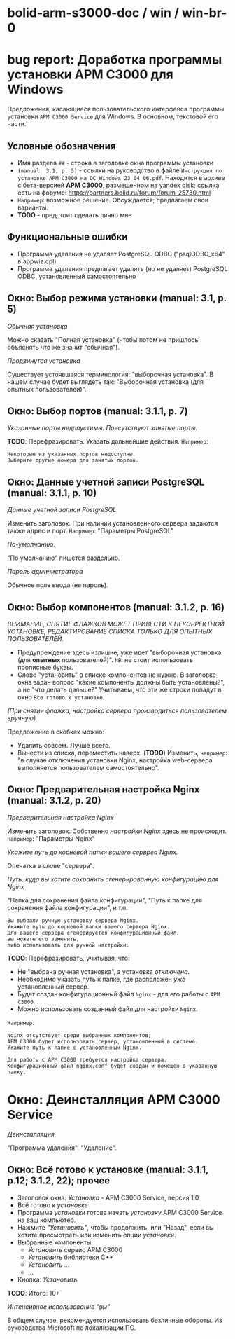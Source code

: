 # bolid-arm-s3000-doc / win / win-br-0

# bug report: Доработка программы установки АРМ С3000 для Windows



Предложения, касающиеся пользовательского интерфейса
программы установки `АРМ С3000 Service` для Windows.
В основном, текстовой его части.



## Условные обозначения
- Имя раздела `##` - строка в заголовке окна программы установки
- `(manual: 3.1, p. 5)` - ссылки на руководство в файле
  `Инструкция по установке АРМ С3000 на ОС Windows 23_04_06.pdf`.
  Находится в архиве с бета-версией **АРМ С3000**,
  размещенном на yandex disk; ссылка есть на форуме:
  https://partners.bolid.ru/forum/forum_25730.html
- `Например`: возможное решение. Обсуждается; предлагаем свои варианты.
- **TODO** - предстоит сделать лично мне



## Функциональные ошибки
- Программа удаления не удаляет PostgreSQL ODBC
  ("psqlODBC_x64" в appwiz.cpl)
- Программа удаления предлагает удалить (но не удаляет)
  PostgreSQL ODBC, установленный самостоятельно


## Окно: Выбор режима установки (manual: 3.1, p. 5)

*Обычная установка*

Можно сказать "Полная установка" (чтобы потом не пришлось
объяснять что же значит "обычная").

*Продвинутая установка*

Существует устоявшаяся терминология: "выборочная установка".
В нашем случае будет выглядеть так:
"Выборочная установка (для опытных пользователей)".



## Окно: Выбор портов (manual: 3.1.1, p. 7)

*Указанные порты недопустимы. Присутствуют занятые порты.*

**TODO**: Перефразировать. Указать дальнейшие действия.
`Например`:
```
Некоторые из указанных портов недоступны.
Выберите другие номера для занятых портов.
```



## Окно: Данные учетной записи PostgreSQL (manual: 3.1.1, p. 10)

*Данные учетной записи PostgreSQL*

Изменить заголовок.
При наличии установленного сервера задаются также адрес и порт.
`Например`:
"Параметры PostgreSQL"

*По-умолчанию*.

"По умолчанию" пишется раздельно.

*Пароль администратора*

Обычное поле ввода (не пароль).



## Окно: Выбор компонентов (manual: 3.1.2, p. 16)

*ВНИМАНИЕ, СНЯТИЕ ФЛАЖКОВ МОЖЕТ ПРИВЕСТИ К НЕКОРРЕКТНОЙ УСТАНОВКЕ,*
*РЕДАКТИРОВАНИЕ СПИСКА ТОЛЬКО ДЛЯ ОПЫТНЫХ ПОЛЬЗОВАТЕЛЕЙ.*

- Предупреждение здесь излишне, уже идет
  "выборочная установка (для **опытных** пользователей)".
  `NB`: не стоит использовать прописные буквы.
- Слово "установить" в списке компонентов не нужно.
  В заголовке окна задан вопрос "какие компоненты должны быть установлены?",
  а не "что делать дальше?"
  Учитываем, что эти же строки попадут в окно `Все готово к установке`.

*(При снятии флажка, настройка сервера производиться пользователем вручную)*

Предложение в скобках можно:
- Удалить совсем. Лучше всего.
- Вынести из списка, переместить наверх.
  (**TODO**) Изменить, `например`:
  "в случае отключения установки Nginx, настройка web-сервера
   выполняется пользователем самостоятельно".



## Окно: Предварительная настройка Nginx (manual: 3.1.2, p. 20)

*Предварительная настройка Nginx*

Изменить заголовок.
Собственно *настройки Nginx* здесь не происходит.
`Например`:
"Параметры Nginx"

*Укажите путь до корневой папки вашего сервреа Nginx.*

Опечатка в слове "сервера".

*Путь, куда вы хотите сохранить сгенерированную конфигурацию для Nginx*

"Папка для сохранения файла конфигурации",
"Путь к папке для сохранения файла конфигурации", и т.п.

```
Вы выбрали ручную установку сервера Nginx.
Укажите путь до корневой папки вашего сервера Nginx.
Для вашего сервера сгенерируется конфигурационный файл,
вы можете его заменить,
либо использовать для ручной настройки.
```

**TODO**: Перефразировать, учитывая, что:
- Не "выбрана ручная установка", а установка *отключена*.
- Необходимо указать путь к папке, где расположен *уже* установленный сервер.
- Будет создан конфигурационный файл `Nginx` - для его работы с `АРМ С3000`.
- Можно использовать созданный файл для настройки `Nginx`.

`Например`:
```
Nginx отсутствует среди выбранных компонентов;
АРМ С3000 будет использовать сервер, установленный в системе.
Укажите путь к папке с установленным Nginx.

Для работы с АРМ С3000 требуется настройка сервера.
Конфигурационный файл nginx.conf будет создан и помещен в указанную папку.
```



# Окно: Деинсталляция АРМ С3000 Service

*Деинсталляция*

"Программа удаления".
"Удаление".



## Окно: Всё готово к установке (manual: 3.1.1, p.12; 3.1.2, 22); прочее

- Заголовок окна: *Установка* - АРМ С3000 Service, версия 1.0
- Всё готово к *установке*
- Программа *установки* готова начать *установку* АРМ С3000 Service на ваш компьютер.
- Нажмите *"Установить"*, чтобы продолжить, или "Назад", если вы хотите
  просмотреть или изменить опции *установки*.
- Выбранные компоненты:
  - *Установить* сервис АРМ С3000
  - *Установить* библиотеки C++
  - *Установить* ...
  - ...
- Кнопка: *Установить*

**TODO**: Итого: 10+

*Интенсивное использование "вы"*

В общем случае, рекомендуется использовать безличные обороты.
Из руководства Microsoft по локализации ПО.

